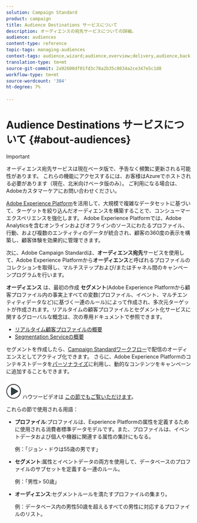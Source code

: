 ```yaml
---
solution: Campaign Standard
product: campaign
title: Audience Destinations サービスについて
description: オーディエンスの宛先サービスについての詳細。
audience: audiences
content-type: reference
topic-tags: managing-audiences
context-tags: audience,wizard;audience,overview;delivery,audience,back
translation-type: tm+mt
source-git-commit: 2a92600df01fd3c78a2b35c8034a2ce347e5c1d8
workflow-type: tm+mt
source-wordcount: '384'
ht-degree: 7%

---
```



# Audience Destinations サービスについて {#about-audiences}

>[!IMPORTANT]
>
>オーディエンス宛先サービスは現在ベータ版で、予告なく頻繁に更新される可能性があります。 これらの機能にアクセスするには、お客様はAzureでホストされる必要があります（現在、北米向けベータ版のみ）。 ご利用になる場合は、Adobeカスタマーケアにお問い合わせください。

[Adobe Experience Platform](https://docs.adobe.com/content/help/en/experience-platform/landing/home.html)を活用して、大規模で複雑なデータセットに基づいて、ターゲットを絞り込んだオーディエンスを構築することで、コンシューマーエクスペリエンスを強化します。 Adobe Experience Platformでは、Adobe Analyticsを含むオンラインおよびオフラインのソースにわたるプロファイル、行動、および複数のエンティティのデータが統合され、顧客の360度の表示を構築し、顧客体験を効果的に管理できます。

次に、Adobe Campaign Standardは、**オーディエンス宛先**&#x200B;サービスを使用して、Adobe Experience Platformから&#x200B;**オーディエンス**&#x200B;と呼ばれるプロファイルのコレクションを取得し、マルチステップおよび/またはチャネル間のキャンペーンプログラムを行います。

**オーディエンス** は、最初の作成 **セグメント**(Adobe Experience Platformから顧客プロファイル内の事実上すべての変数(プロファイル、イベント、マルチエンティティデータなど)に基づく一連のルール)によって作成され、多次元ターゲットが作成されます。リアルタイムの顧客プロファイルとセグメント化サービスに関するグローバルな概念は、次の専用ドキュメントで参照できます。

* [リアルタイム顧客プロファイルの概要](https://docs.adobe.com/content/help/en/experience-platform/profile/home.html)
* [Segmentation Serviceの概要](https://docs.adobe.com/content/help/en/experience-platform/segmentation/home.html)

セグメントを作成したら、[Campaign Standardワークフロー](../../automating/using/aep-targeting-audiences.md)で配信のオーディエンスとしてアクティブ化できます。 さらに、Adobe Experience Platformのコンテキストデータを[パーソナライズ](../../automating/using/aep-personalizing-campaigns.md)に利用し、動的なコンテンツをキャンペーンに追加することもできます。

![](assets/do-not-localize/how-to-video.png) ハウツービデオは [この節でもご覧いただけます](https://docs.adobe.com/content/help/ja-JP/campaign-standard-learn/tutorials/profiles-and-audiences/audience-destinations/audience-destinations-overview.translate.html)。

これらの節で使用される用語：

* **プロファイル**:プロファイルは、Experience Platformの属性を定義するために使用される消費者標準データモデルです。また、プロファイルは、イベントデータおよび個人や機器に関連する属性の集計にもなる。

   例：「ジョン・ドウは55歳の男です」

* **セグメント**:属性とイベントデータの両方を使用して、データベースのプロファイルのサブセットを定義する一連のルール。

   例：「男性> 50歳」

* **オーディエンス**:セグメントルールを満たすプロファイルの集まり。

   例：データベース内の男性50歳を超えるすべての男性に対応するプロファイルのリスト。
